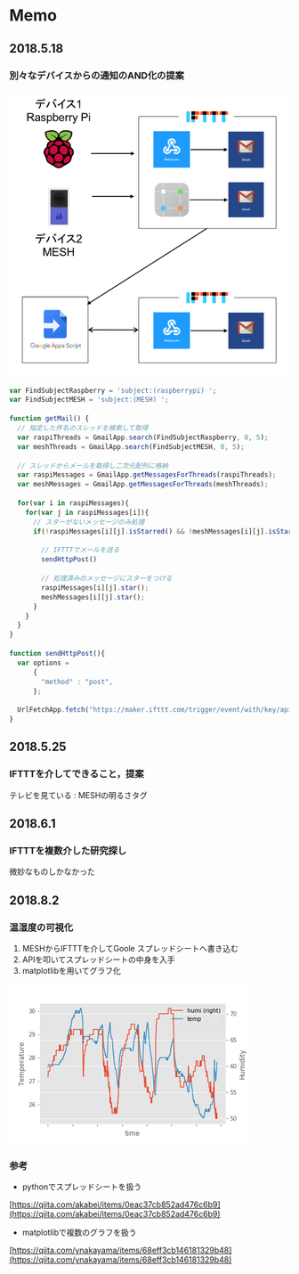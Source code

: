 # Memo

## 2018.5.18

### 別々なデバイスからの通知のAND化の提案

![](../../.gitbook/assets/and_circuit.png)

```javascript
var FindSubjectRaspberry = 'subject:(raspberrypi) ';
var FindSubjectMESH = 'subject:(MESH) ';

function getMail() {
  // 指定した件名のスレッドを検索して取得
  var raspiThreads = GmailApp.search(FindSubjectRaspberry, 0, 5);
  var meshThreads = GmailApp.search(FindSubjectMESH, 0, 5);

  // スレッドからメールを取得し二次元配列に格納
  var raspiMessages = GmailApp.getMessagesForThreads(raspiThreads);
  var meshMessages = GmailApp.getMessagesForThreads(meshThreads);

  for(var i in raspiMessages){
    for(var j in raspiMessages[i]){
      // スターがないメッセージのみ処理
      if(!raspiMessages[i][j].isStarred() && !meshMessages[i][j].isStarred()){

        // IFTTTでメールを送る
        sendHttpPost()

        // 処理済みのメッセージにスターをつける
        raspiMessages[i][j].star();
        meshMessages[i][j].star();
      }
    }
  }
}

function sendHttpPost(){
  var options = 
      {
        "method" : "post",
      };

  UrlFetchApp.fetch("https://maker.ifttt.com/trigger/event/with/key/api_key", options);
}
```

## 2018.5.25

### IFTTTを介してできること，提案

テレビを見ている : MESHの明るさタグ

## 2018.6.1

### IFTTTを複数介した研究探し

微妙なものしかなかった

## 2018.8.2

### 温湿度の可視化

1. MESHからIFTTTを介してGoole スプレッドシートへ書き込む
2. APIを叩いてスプレッドシートの中身を入手
3. matplotlibを用いてグラフ化

![&#x6E29;&#x6E7F;&#x5EA6;](../../.gitbook/assets/temp_humi.png)

### 参考

* pythonでスプレッドシートを扱う  

[https://qiita.com/akabei/items/0eac37cb852ad476c6b9](https://qiita.com/akabei/items/0eac37cb852ad476c6b9)

* matplotlibで複数のグラフを扱う  

[https://qiita.com/ynakayama/items/68eff3cb146181329b48](https://qiita.com/ynakayama/items/68eff3cb146181329b48)

